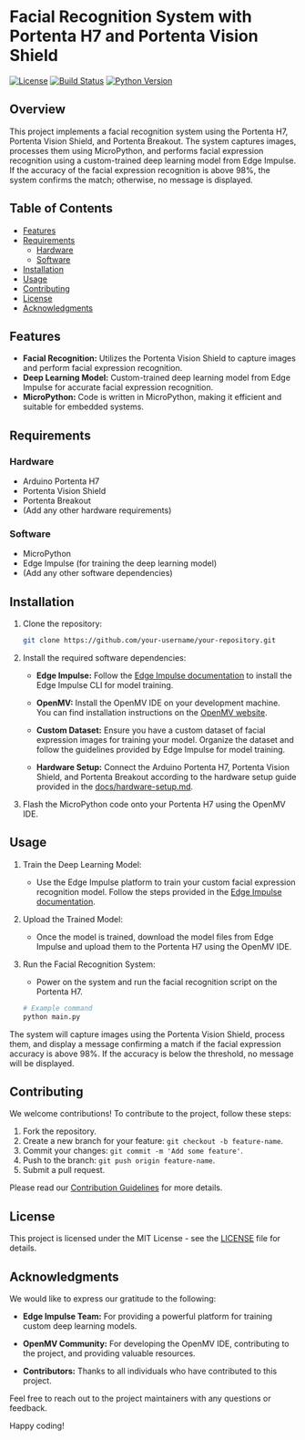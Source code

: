# Facial Recognition System with Portenta H7 and Portenta Vision Shield

[![License](https://img.shields.io/badge/license-MIT-blue.svg)](LICENSE)
[![Build Status](https://img.shields.io/badge/build-passing-brightgreen.svg)](https://github.com/your-username/your-repository)
[![Python Version](https://img.shields.io/badge/python-3.x-blue.svg)](https://www.python.org/downloads/release)

## Overview

This project implements a facial recognition system using the Portenta H7, Portenta Vision Shield, and Portenta Breakout. The system captures images, processes them using MicroPython, and performs facial expression recognition using a custom-trained deep learning model from Edge Impulse. If the accuracy of the facial expression recognition is above 98%, the system confirms the match; otherwise, no message is displayed.

## Table of Contents

- [Features](#features)
- [Requirements](#requirements)
  - [Hardware](#hardware)
  - [Software](#software)
- [Installation](#installation)
- [Usage](#usage)
- [Contributing](#contributing)
- [License](#license)
- [Acknowledgments](#acknowledgments)

## Features

- **Facial Recognition:** Utilizes the Portenta Vision Shield to capture images and perform facial expression recognition.
- **Deep Learning Model:** Custom-trained deep learning model from Edge Impulse for accurate facial expression recognition.
- **MicroPython:** Code is written in MicroPython, making it efficient and suitable for embedded systems.

## Requirements

### Hardware

- Arduino Portenta H7
- Portenta Vision Shield
- Portenta Breakout
- (Add any other hardware requirements)

### Software

- MicroPython
- Edge Impulse (for training the deep learning model)
- (Add any other software dependencies)

## Installation


1. Clone the repository:

    ```bash
    git clone https://github.com/your-username/your-repository.git
    ```

2. Install the required software dependencies:

   - **Edge Impulse:** Follow the [Edge Impulse documentation](https://docs.edgeimpulse.com/docs/cli-installation) to install the Edge Impulse CLI for model training.

   - **OpenMV:** Install the OpenMV IDE on your development machine. You can find installation instructions on the [OpenMV website](https://openmv.io/pages/download).

   - **Custom Dataset:** Ensure you have a custom dataset of facial expression images for training your model. Organize the dataset and follow the guidelines provided by Edge Impulse for model training.

   - **Hardware Setup:** Connect the Arduino Portenta H7, Portenta Vision Shield, and Portenta Breakout according to the hardware setup guide provided in the [docs/hardware-setup.md](docs/hardware-setup.md).

3. Flash the MicroPython code onto your Portenta H7 using the OpenMV IDE.

 ## Usage

1. Train the Deep Learning Model:

   - Use the Edge Impulse platform to train your custom facial expression recognition model. Follow the steps provided in the [Edge Impulse documentation](https://docs.edgeimpulse.com/docs/).

2. Upload the Trained Model:

   - Once the model is trained, download the model files from Edge Impulse and upload them to the Portenta H7 using the OpenMV IDE.

3. Run the Facial Recognition System:

   - Power on the system and run the facial recognition script on the Portenta H7.

   ```python
   # Example command
   python main.py
The system will capture images using the Portenta Vision Shield, process them, and display a message confirming a match if the facial expression accuracy is above 98%. If the accuracy is below the threshold, no message will be displayed.

## Contributing

We welcome contributions! To contribute to the project, follow these steps:

1. Fork the repository.
2. Create a new branch for your feature: `git checkout -b feature-name`.
3. Commit your changes: `git commit -m 'Add some feature'`.
4. Push to the branch: `git push origin feature-name`.
5. Submit a pull request.

Please read our [Contribution Guidelines](CONTRIBUTING.md) for more details.

## License

This project is licensed under the MIT License - see the [LICENSE](LICENSE) file for details.

## Acknowledgments

We would like to express our gratitude to the following:

- **Edge Impulse Team:** For providing a powerful platform for training custom deep learning models.

- **OpenMV Community:** For developing the OpenMV IDE, contributing to the project, and providing valuable resources.

- **Contributors:** Thanks to all individuals who have contributed to this project.

Feel free to reach out to the project maintainers with any questions or feedback.

Happy coding!
